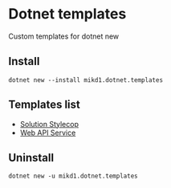 # Dotnet templates

Custom templates for dotnet new

## Install

```
dotnet new --install mikd1.dotnet.templates
```

## Templates list

* [Solution Stylecop](templates/SlnStylecop/README.md)
* [Web API Service](templates/WebApiService/README.md)

## Uninstall

```
dotnet new -u mikd1.dotnet.templates
```
